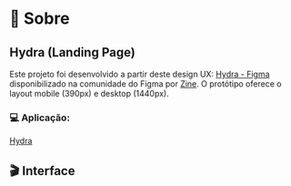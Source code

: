 # 📝 Sobre

## Hydra (Landing Page)
  Este projeto foi desenvolvido a partir deste design UX: [Hydra - Figma](https://www.figma.com/file/Yb9IBH56g7T1hdIyZ3BMNO/Desafios---Codel%C3%A2ndia?type=design&node-id=260111-1441&mode=design&t=bczGa3tjjDNwuvsz-0) disponibilizado na comunidade do Figma por [Zine](https://www.figma.com/@zinefalouti). O protótipo oferece o layout mobile (390px) e desktop (1440px).

### 💻 Aplicação:
[Hydra](https://hydra-roan-kappa.vercel.app/)

###

## 🎬 Interface

